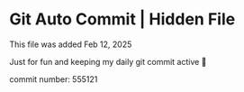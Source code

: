 # Git Auto Commit | Hidden File

This file was added Feb 12, 2025

Just for fun and keeping my daily git commit active 🤪

commit number: 555121
